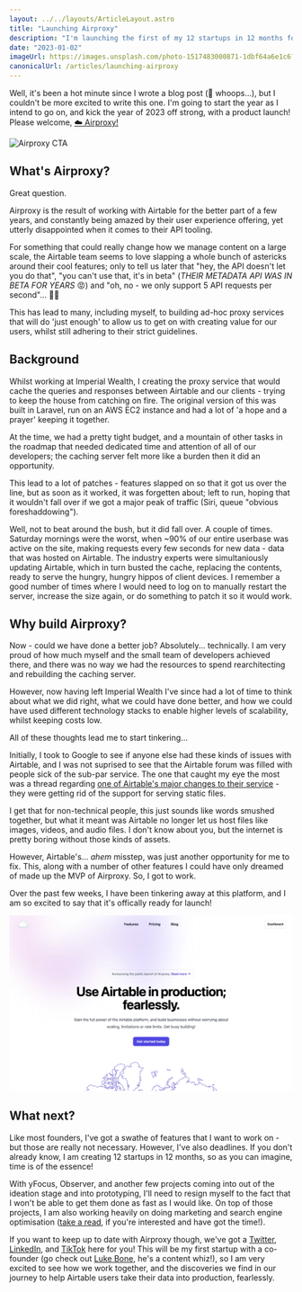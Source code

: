 ```yaml
---
layout: ../../layouts/ArticleLayout.astro
title: "Launching Airproxy"
description: "I'm launching the first of my 12 startups in 12 months for 2023, and we're starting with Airproxy; a platform to help Airtable users scale fearlessly!"
date: "2023-01-02"
imageUrl: https://images.unsplash.com/photo-1517483000871-1dbf64a6e1c6?ixlib=rb-4.0.3&ixid=MnwxMjA3fDB8MHxwaG90by1wYWdlfHx8fGVufDB8fHx8&auto=format&fit=crop&w=720&q=60
canonicalUrl: /articles/launching-airproxy
---
```


Well, it's been a hot minute since I wrote a blog post (😬 whoops...), but I couldn't be more excited to write this one. I'm going to start the year as I intend to go on, and kick the year of 2023 off strong, with a product launch! Please welcome, [☁️ Airproxy!](/projects/airproxy)

![Airproxy CTA](/images/airproxy_cta.jpg)

## What's Airproxy?

Great question.

Airproxy is the result of working with Airtable for the better part of a few years, and constantly being amazed by their user experience offering, yet utterly disappointed when it comes to their API tooling.

For something that could really change how we manage content on a large scale, the Airtable team seems to love slapping a whole bunch of astericks around their cool features; only to tell us later that "hey, the API doesn't let you do that", "you can't use that, it's in beta" (_THEIR METADATA API WAS IN BETA FOR YEARS_ 😡) and "oh, no - we only support 5 API requests per second"... 🤦‍♂️

This has lead to many, including myself, to building ad-hoc proxy services that will do 'just enough' to allow us to get on with creating value for our users, whilst still adhering to their strict guidelines.

## Background

Whilst working at Imperial Wealth, I creating the proxy service that would cache the queries and responses between Airtable and our clients - trying to keep the house from catching on fire. The original version of this was built in Laravel, run on an AWS EC2 instance and had a lot of 'a hope and a prayer' keeping it together.

At the time, we had a pretty tight budget, and a mountain of other tasks in the roadmap that needed dedicated time and attention of all of our developers; the caching server felt more like a burden then it did an opportunity.

This lead to a lot of patches - features slapped on so that it got us over the line, but as soon as it worked, it was forgetten about; left to run, hoping that it wouldn't fall over if we got a major peak of traffic (Siri, queue "obvious foreshaddowing").

Well, not to beat around the bush, but it did fall over. A couple of times. Saturday mornings were the worst, when ~90% of our entire userbase was active on the site, making requests every few seconds for new data - data that was hosted on Airtable. The industry experts were simultaniously updating Airtable, which in turn busted the cache, replacing the contents, ready to serve the hungry, hungry hippos of client devices. I remember a good number of times where I would need to log on to manually restart the server, increase the size again, or do something to patch it so it would work.

## Why build Airproxy?

Now - could we have done a better job? Absolutely... technically. I am very proud of how much myself and the small team of developers achieved there, and there was no way we had the resources to spend rearchitecting and rebuilding the caching server.

However, now having left Imperial Wealth I've since had a lot of time to think about what we did right, what we could have done better, and how we could have used different technology stacks to enable higher levels of scalability, whilst keeping costs low.

All of these thoughts lead me to start tinkering...

Initially, I took to Google to see if anyone else had these kinds of issues with Airtable, and I was not suprised to see that the Airtable forum was filled with people sick of the sub-par service. The one that caught my eye the most was a thread regarding [one of Airtable's major changes to their service](https://support.airtable.com/docs/changes-to-airtable-attachments) - they were getting rid of the support for serving static files.

I get that for non-technical people, this just sounds like words smushed together, but what it meant was Airtable no longer let us host files like images, videos, and audio files. I don't know about you, but the internet is pretty boring without those kinds of assets.

However, Airtable's... _ahem_ misstep, was just another opportunity for me to fix. This, along with a number of other features I could have only dreamed of made up the MVP of Airproxy. So, I got to work.

Over the past few weeks, I have been tinkering away at this platform, and I am so excited to say that it's offically ready for launch!

![Airproxy CTA](/public/images/airproxy_screenshot.webp)

## What next?

Like most founders, I've got a swathe of features that I want to work on - but those are really not necessary. However, I've also deadlines. If you don't already know, I am creating 12 startups in 12 months, so as you can imagine, time is of the essence!

With yFocus, Observer, and another few projects coming into out of the ideation stage and into prototyping, I'll need to resign myself to the fact that I won't be able to get them done as fast as I would like. On top of those projects, I am also working heavily on doing marketing and search engine optimisation ([take a read](https://www.airproxy.app/blog), if you're interested and have got the time!).

If you want to keep up to date with Airproxy though, we've got a [Twitter](https://twitter.com/airproxyapp), [LinkedIn](https://www.linkedin.com/company/airproxyapp/), and [TikTok](https://www.tiktok.com/@airproxy) here for you! This will be my first startup with a co-founder (go check out [Luke Bone](https://www.linkedin.com/in/lukeboneme/), he's a content whiz!), so I am very excited to see how we work together, and the discoveries we find in our journey to help Airtable users take their data into production, fearlessly.
